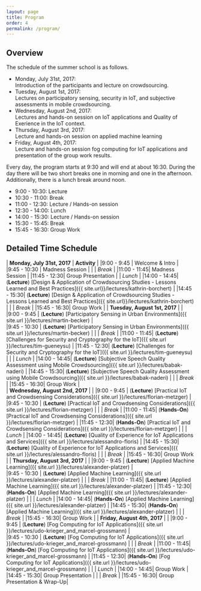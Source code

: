 ```yaml
---
layout: page
title: Program
order: 4
permalink: /program/
---
```


## Overview

The schedule of the summer school is as follows.

* Monday, July 31st, 2017:  
  Introduction of the participants and lecture on crowdsourcing.
* Tuesday, August 1st, 2017:  
  Lectures on participatory sensing, security in IoT, and subjective assessments in mobile crowdsourcing.
* Wednesday, August 2nd, 2017:  
  Lectures and hands-on session on IoT applications and Quality of Exerience in the IoT context.
* Thursday, August 3rd, 2017:  
  Lecture and hands-on session on applied machine learning
* Friday, August 4th, 2017:  
  Lecture and hands-on session fog computing for IoT applications and presentation of the group work results.

Every day, the program starts at 9:30 and will end at about 16:30.
During the day there will be two short breaks one in morning and one in the afternoon.
Additionally, there is a lunch break around noon.
* 9:00 - 10:30: Lecture
* 10:30 - 11:00: Break
* 11:00 - 12:30: Lecture / Hands-on session 
* 12:30 - 14:00: Lunch
* 14:00 - 15:30: Lecture / Hands-on session
* 15:30 - 15:45: Break
* 15:45 - 16:30: Group Work      

## Detailed Time Schedule

| **Monday, July 31st, 2017** | **Activity** |
|9:00 - 9:45  | Welcome & Intro |   
|9:45 - 10:30 | Madness Session | 
|             | *Break*         | 
|11:00 - 11:45| Madness Session |
|11:45 - 12:30| Group Presentation
|             | *Lunch*         | 
|14:00 - 14:45| (**Lecture**) [Design &amp; Application of Crowdsourcing Studies - Lessons Learned and Best Practices]({{ site.url}}/lectures/kathrin-borchert)  | 
|14:45 - 15:30| (**Lecture**) [Design &amp; Application of Crowdsourcing Studies - Lessons Learned and Best Practices]({{ site.url}}/lectures/kathrin-borchert)  | 
|             | *Break*         | 
|15:45 - 16:30| Group Work      |
| **Tuesday, August 1st, 2017** |     |
|9:00 - 9:45  | (**Lecture**) [Participatory Sensing in Urban Environments]({{ site.url }}/lectures/martin-becker) |   
|9:45 - 10:30 | (**Lecture**) [Participatory Sensing in Urban Environments]({{ site.url }}/lectures/martin-becker) | 
|             | *Break*         | 
|11:00 - 11:45| (**Lecture**) [Challenges for Security and Cryptography for the IoT]({{ site.url }}/lectures/tim-gueneysu) |
|11:45 - 12:30| (**Lecture**) [Challenges for Security and Cryptography for the IoT]({{ site.url }}/lectures/tim-gueneysu) |
|             | *Lunch*         | 
|14:00 - 14:45| (**Lecture**) [Subjective Speech Quality Assessment using Mobile Crowdsourcing]({{ site.url }}/lectures/babak-naderi)    | 
|14:45 - 15:30| (**Lecture**) [Subjective Speech Quality Assessment using Mobile Crowdsourcing]({{ site.url }}/lectures/babak-naderi)    | 
|             | *Break*         | 
|15:45 - 16:30| Group Work      |   
| **Wednesday, August 2nd, 2017** |     |
|9:00 - 9:45  | (**Lecture**) [Practical IoT and Crowdsensing Considerations]({{ site.url }}/lectures/florian-metzger) |   
|9:45 - 10:30 | (**Lecture**) [Practical IoT and Crowdsensing Considerations]({{ site.url }}/lectures/florian-metzger) | 
|             | *Break*         | 
|11:00 - 11:45| (**Hands-On**) [Practical IoT and Crowdsensing Considerations]({{ site.url }}/lectures/florian-metzger) |
|11:45 - 12:30| (**Hands-On**) [Practical IoT and Crowdsensing Considerations]({{ site.url }}/lectures/florian-metzger) |
|             | *Lunch*         | 
|14:00 - 14:45| (**Lecture**) [Quality of Experience for IoT Applications and Services]({{ site.url }}/lectures/alessandro-floris)  | 
|14:45 - 15:30| (**Lecture**) [Quality of Experience for IoT Applications and Services]({{ site.url }}/lectures/alessandro-floris)  | 
|             | *Break*         | 
|15:45 - 16:30| Group Work      |
| **Thursday, August 3rd, 2017** |     |
|9:00 - 9:45  | (**Lecture**) [Applied Machine Learning]({{ site.url }}/lectures/alexander-platzer)  |   
|9:45 - 10:30 | (**Lecture**) [Applied Machine Learning]({{ site.url }}/lectures/alexander-platzer)  | 
|             | *Break*         | 
|11:00 - 11:45| (**Lecture**) [Applied Machine Learning]({{ site.url }}/lectures/alexander-platzer)  |
|11:45 - 12:30| (**Hands-On**) [Applied Machine Learning]({{ site.url }}/lectures/alexander-platzer)  |
|             | *Lunch*         | 
|14:00 - 14:45| (**Hands-On**) [Applied Machine Learning]({{ site.url }}/lectures/alexander-platzer)  | 
|14:45 - 15:30| (**Hands-On**) [Applied Machine Learning]({{ site.url }}/lectures/alexander-platzer)  | 
|             | *Break*         | 
|15:45 - 16:30| Group Work      | 
| **Friday, August 4th, 2017** |     |
|9:00 - 9:45  | (**Lecture**) [Fog Computing for IoT Applications]({{ site.url }}/lectures/udo-krieger_and_marcel-grossmann)   |   
|9:45 - 10:30 | (**Lecture**) [Fog Computing for IoT Applications]({{ site.url }}/lectures/udo-krieger_and_marcel-grossmann)   | 
|             | *Break*         | 
|11:00 - 11:45| (**Hands-On**) [Fog Computing for IoT Applications]({{ site.url }}/lectures/udo-krieger_and_marcel-grossmann)   |
|11:45 - 12:30| (**Hands-On**) [Fog Computing for IoT Applications]({{ site.url }}/lectures/udo-krieger_and_marcel-grossmann)   |
|             | *Lunch*         | 
|14:00 - 14:45| Group Work  | 
|14:45 - 15:30| Group Presentation  | 
|             | *Break*         | 
|15:45 - 16:30| Group Presentation & Wrap-Up|   
